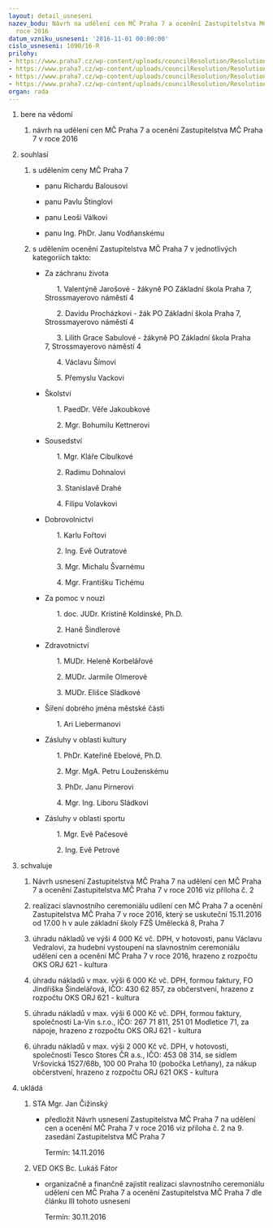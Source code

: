 ```yaml
---
layout: detail_usneseni
nazev_bodu: Návrh na udělení cen MČ Praha 7 a ocenění Zastupitelstva MČ Praha 7 v
  roce 2016
datum_vzniku_usneseni: '2016-11-01 00:00:00'
cislo_usneseni: 1090/16-R
prilohy:
- https://www.praha7.cz/wp-content/uploads/councilResolution/Resolutions/27655/export/D_Cenyaoceneni_2016~126397.docx
- https://www.praha7.cz/wp-content/uploads/councilResolution/Resolutions/27655/export/P2Oceneni~126396.pdf
- https://www.praha7.cz/wp-content/uploads/councilResolution/Resolutions/27655/export/P3Oceneni_Ceny_P7_2016_RZ~126395.pdf
- https://www.praha7.cz/wp-content/uploads/councilResolution/Resolutions/27655/export/export~297475.pdf
organ: rada
---
```

<ol id="urzList" class="urzList_view"><li id="" class="urzClass1"><span name="1">bere na vědomí</span><ol class="urzOlClass"><li style="text-align: left;" id="" class="urzClass2"><span><p>návrh na udělení cen MČ Praha 7 a ocenění Zastupitelstva MČ Praha 7 v roce 2016</p></span></li></ol></li><li id="" class="urzClass1"><span name="26">souhlasí</span><ol id="" class="urzOlClass"><li style="text-align: left;" id="" class="urzClass2"><span><p>s udělením ceny MČ Praha 7</p></span><ul class="urzUlClass"><li style="text-align: left;" id="" class="urzClass3"><span><p>panu Richardu Balousovi</p></span></li><li style="text-align: left;" id="" class="urzClass3"><span><p>panu Pavlu Štinglovi</p></span></li><li style="text-align: left;" id="" class="urzClass3"><span><p>panu Leoši Válkovi</p></span></li><li style="text-align: left;" id="" class="urzClass3"><span><p>panu Ing. PhDr. Janu Vodňanskému</p></span></li></ul></li><li style="text-align: left;" id="" class="urzClass2"><span><p>s udělením ocenění Zastupitelstva MČ Praha 7 v jednotlivých kategoriích takto:</p></span><ul class="urzUlClass"><li style="text-align: left;" id="" class="urzClass3"><span><p>Za záchranu života</p><p>&nbsp;&nbsp; &nbsp;&nbsp;&nbsp;1. Valentýně Jarošové - žákyně PO Základní škola Praha 7, Strossmayerovo náměstí 4</p><p>&nbsp;&nbsp;&nbsp;&nbsp;&nbsp;&nbsp;2. Davidu Procházkovi - žák PO Základní škola Praha 7, Strossmayerovo náměstí 4</p><p>&nbsp;&nbsp;&nbsp;&nbsp;&nbsp;&nbsp;3. Lilith Grace Sabulové - žákyně PO Základní škola Praha 7,&nbsp;Strossmayerovo náměstí 4</p><p>&nbsp;&nbsp;&nbsp;&nbsp;&nbsp; 4. Václavu Šímovi</p><p>&nbsp;&nbsp;&nbsp;&nbsp;&nbsp; 5. Přemyslu Vackovi</p></span></li><li style="text-align: left;" id="" class="urzClass3"><span><p>Školství</p><p>&nbsp;&nbsp;&nbsp;&nbsp;&nbsp;&nbsp;1. PaedDr. Věře Jakoubkové</p><p>&nbsp;&nbsp;&nbsp;&nbsp;&nbsp;&nbsp;2. Mgr. Bohumilu Kettnerovi</p></span></li><li style="text-align: left;" id="" class="urzClass3"><span><p>Sousedství</p><p>&nbsp;&nbsp;&nbsp;&nbsp;&nbsp;&nbsp;1. Mgr. Kláře Cibulkové</p><p>&nbsp;&nbsp;&nbsp;&nbsp;&nbsp;&nbsp;2. Radimu Dohnalovi</p><p>&nbsp;&nbsp;&nbsp;&nbsp;&nbsp;&nbsp;3. Stanislavě Drahé</p><p>&nbsp;&nbsp;&nbsp;&nbsp;&nbsp;&nbsp;4. Filipu Volavkovi<br></p></span></li><li style="text-align: left;" id="" class="urzClass3"><span><p>Dobrovolnictví</p><p>&nbsp;&nbsp;&nbsp;&nbsp;&nbsp;&nbsp;1. Karlu Fořtovi</p><p>&nbsp;&nbsp;&nbsp;&nbsp;&nbsp; 2. Ing. Evě Outratové</p><p>&nbsp;&nbsp;&nbsp;&nbsp;&nbsp; 3. Mgr. Michalu Švarnému</p><p>&nbsp;&nbsp;&nbsp;&nbsp;&nbsp; 4. Mgr. Františku Tichému<br></p></span></li><li style="text-align: left;" id="" class="urzClass3"><span><p>Za pomoc v nouzi</p><p>&nbsp;&nbsp;&nbsp;&nbsp;&nbsp; 1. doc. JUDr. Kristině Koldinské, Ph.D.<br></p><p>&nbsp;&nbsp;&nbsp;&nbsp;&nbsp; 2. Haně Šindlerové</p></span></li><li style="text-align: left;" id="" class="urzClass3"><span><p>Zdravotnictví</p><p>&nbsp;&nbsp;&nbsp;&nbsp;&nbsp; 1. MUDr. Heleně Korbelářové</p><p>&nbsp;&nbsp;&nbsp;&nbsp;&nbsp; 2. MUDr. Jarmile Olmerové</p><p>&nbsp;&nbsp;&nbsp;&nbsp;&nbsp; 3. MUDr. Elišce Sládkové</p></span></li><li style="text-align: left;" id="" class="urzClass3"><span><p>Šíření dobrého jména městské části</p><p>&nbsp;&nbsp;&nbsp;&nbsp;&nbsp; 1. Ari Liebermanovi</p></span></li><li style="text-align: left;" id="" class="urzClass3"><span><p>Zásluhy v oblasti kultury</p><p>&nbsp;&nbsp;&nbsp;&nbsp;&nbsp; 1. PhDr. Kateřině Ebelové, Ph.D.</p><p>&nbsp;&nbsp;&nbsp;&nbsp;&nbsp; 2. Mgr. MgA. Petru Louženskému</p><p>&nbsp;&nbsp;&nbsp;&nbsp;&nbsp; 3. PhDr. Janu Pirnerovi</p><p>&nbsp;&nbsp;&nbsp;&nbsp;&nbsp; 4. Mgr. Ing. Liboru Sládkovi&nbsp;</p></span></li><li style="text-align: left;" id="" class="urzClass3"><span><p>Zásluhy v oblasti sportu</p><p>&nbsp;&nbsp;&nbsp;&nbsp;&nbsp; 1. Mgr. Evě Pačesové</p><p>&nbsp;&nbsp;&nbsp;&nbsp;&nbsp; 2. Ing. Evě Petrové</p></span></li></ul></li></ol></li><li id="" class="urzClass1"><span name="24">schvaluje</span><ol class="urzOlClass"><li style="text-align: left;" id="" class="urzClass2"><span><p>Návrh usnesení Zastupitelstva MČ Praha 7 na udělení cen MČ Praha 7 a ocenění Zastupitelstva MČ Praha 7 v roce 2016 viz příloha č. 2<br></p></span></li><li style="text-align: left;" id="" class="urzClass2"><span><p>realizaci slavnostního ceremoniálu udílení cen MČ Praha 7 a ocenění Zastupitelstva MČ Praha 7 v roce 2016, který se uskuteční 15.11.2016 od 17.00 h v aule základní školy FZŠ Umělecká 8, Praha 7<br></p></span></li><li style="text-align: left;" id="" class="urzClass2"><span><p>úhradu nákladů ve výši 4 000 Kč vč. DPH, v hotovosti, panu Václavu Vedralovi, za hudební vystoupení na slavnostním ceremoniálu udělení cen a ocenění MČ Praha 7 v roce 2016, hrazeno z rozpočtu OKS ORJ 621 - kultura</p></span></li><li style="text-align: left;" id="" class="urzClass2"><span><p>úhradu nákladů v max. výši 6 000 Kč vč. DPH, formou faktury, FO Jindřiška Šindelářová, IČO: 430 62 857, za občerstvení, hrazeno z rozpočtu OKS ORJ 621 - kultura<br></p></span></li><li style="text-align: left;" id="" class="urzClass2"><span><p>úhradu nákladů v max. výši 6 000 Kč vč. DPH, formou faktury, společnosti La-Vin s.r.o., IČO: 267 71 811, 251 01 Modletice 71, za nápoje, hrazeno z rozpočtu OKS ORJ 621 - kultura</p></span></li><li style="text-align: left;" id="" class="urzClass2"><span><p>úhradu nákladů v max. výši 2 000 Kč vč. DPH, v hotovosti, společnosti Tesco Stores ČR a.s., IČO: 453 08 314, se sídlem Vršovická 1527/68b, 100 00 Praha 10 (pobočka Letňany), za nákup občerstvení, hrazeno z rozpočtu ORJ 621 OKS - kultura</p></span></li></ol></li><li class="urzClass1" id="urzUkoly"><span name="1">ukládá</span><ol class="urzOlClass"><li class="urzClass2"><span><p>STA Mgr. Jan Čižinský</p></span><ul class="urzUlClass"><li class="urzClass3"><span><p>předložit Návrh usnesení Zastupitelstva MČ Praha 7 na udělení cen a ocenění MČ Praha 7 v roce 2016 viz příloha č. 2 na 9. zasedání Zastupitelstva MČ Praha 7</p></span><span class="urzUkolTermin">  Termín:&nbsp;14.11.2016</span></li></ul></li><li class="urzClass2"><span><p>VED OKS Bc. Lukáš Fátor</p></span><ul class="urzUlClass"><li class="urzClass3"><span><p>organizačně a finančně zajistit realizaci slavnostního ceremoniálu udělení cen MČ Praha 7 a ocenění Zastupitelstva MČ Praha 7 dle článku III tohoto usnesení</p></span><span class="urzUkolTermin">  Termín:&nbsp;30.11.2016</span></li></ul></li></ol></li></ol>
